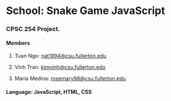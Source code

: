 # School: Snake Game JavaScript
### CPSC 254 Project.
#### Members

1. Tuan Ngo:    nat1994@csu.fullerton.edu

2. Vinh Tran:    kimvinh@csu.fullerton.edu

3. Maria Medina:     rosemary98@csu.fullerton.edu

#### Language: JavaScript, HTML, CSS
